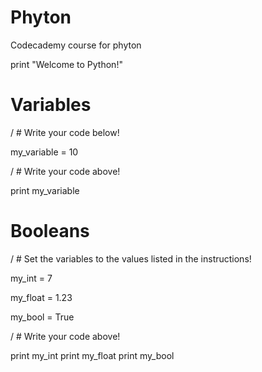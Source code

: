 # Phyton

Codecademy course for phyton

print "Welcome to Python!"

# Variables

/ # Write your code below!

my_variable = 10

/ # Write your code above!

print my_variable

# Booleans

/ # Set the variables to the values listed in the instructions!

my_int = 7

my_float = 1.23

my_bool = True


/ # Write your code above!

print my_int
print my_float
print my_bool
